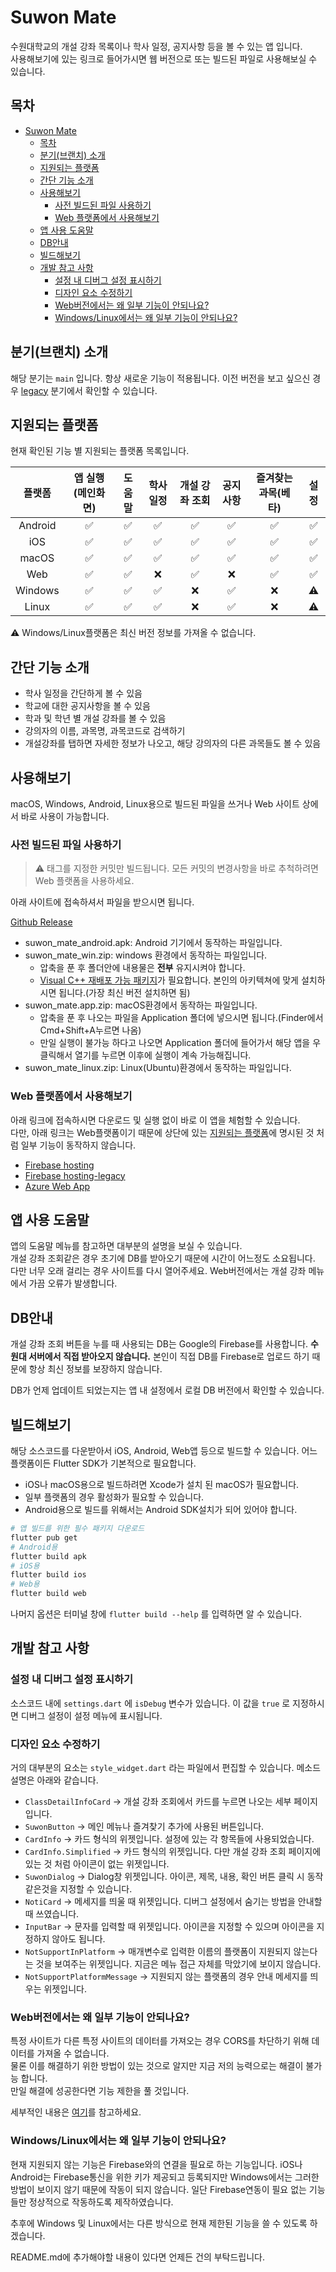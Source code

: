 # Suwon Mate

수원대학교의 개설 강좌 목록이나 학사 일정, 공지사항 등을 볼 수 있는 앱 입니다.  
사용해보기에 있는 링크로 들어가시면 웹 버전으로 또는 빌드된 파일로 사용해보실 수 있습니다.

## 목차
- [Suwon Mate](#suwon-mate)
	- [목차](#목차)
	- [분기(브랜치) 소개](#분기브랜치-소개)
	- [지원되는 플랫폼](#지원되는-플랫폼)
	- [간단 기능 소개](#간단-기능-소개)
	- [사용해보기](#사용해보기)
		- [사전 빌드된 파일 사용하기](#사전-빌드된-파일-사용하기)
		- [Web 플랫폼에서 사용해보기](#web-플랫폼에서-사용해보기)
	- [앱 사용 도움말](#앱-사용-도움말)
	- [DB안내](#db안내)
	- [빌드해보기](#빌드해보기)
	- [개발 참고 사항](#개발-참고-사항)
		- [설정 내 디버그 설정 표시하기](#설정-내-디버그-설정-표시하기)
		- [디자인 요소 수정하기](#디자인-요소-수정하기)
		- [Web버전에서는 왜 일부 기능이 안되나요?](#web버전에서는-왜-일부-기능이-안되나요)
		- [Windows/Linux에서는 왜 일부 기능이 안되나요?](#windowslinux에서는-왜-일부-기능이-안되나요)

## 분기(브랜치) 소개
해당 분기는 `main` 입니다. 항상 새로운 기능이 적용됩니다.
이전 버전을 보고 싶으신 경우 [legacy](https://github.com/sun30812/suwon_mate/tree/legacy) 분기에서 확인할 수 있습니다.

## 지원되는 플랫폼
현재 확인된 기능 별 지원되는 플랫폼 목록입니다.

| 플랫폼  | 앱 실행(메인화면) | 도움말 | 학사 일정 | 개설 강좌 조회 | 공지사항 | 즐겨찾는 과목(베타) | 설정  |
| :-----: | :---------------: | :----: | :-------: | :------------: | :------: | :-----------------: | :---: |
| Android |         ✅         |   ✅    |     ✅     |       ✅        |    ✅     |          ✅          |   ✅   |
|   iOS   |         ✅         |   ✅    |     ✅     |       ✅        |    ✅     |          ✅          |   ✅   |
|  macOS  |         ✅         |   ✅    |     ✅     |       ✅        |    ✅     |          ✅          |   ✅   |
|   Web   |         ✅         |   ✅    |     ❌     |       ✅        |    ❌     |          ✅          |   ✅   |
| Windows |         ✅         |   ✅    |     ✅     |       ❌        |    ✅     |          ❌          |   ⚠️   |
|  Linux  |         ✅         |   ✅    |     ✅     |       ❌        |    ✅     |          ❌          |   ⚠️   |

⚠️ Windows/Linux플랫폼은 최신 버전 정보를 가져올 수 없습니다.
## 간단 기능 소개
* 학사 일정을 간단하게 볼 수 있음
* 학교에 대한 공지사항을 볼 수 있음
* 학과 및 학년 별 개설 강좌를 볼 수 있음
* 강의자의 이름, 과목명, 과목코드로 검색하기
* 개설강좌를 탭하면 자세한 정보가 나오고, 해당 강의자의 다른 과목들도 볼 수 있음
## 사용해보기
macOS, Windows, Android, Linux용으로 빌드된 파일을 쓰거나 Web 사이트 상에서 바로 사용이 가능합니다.
### 사전 빌드된 파일 사용하기
> ⚠️ 태그를 지정한 커밋만 빌드됩니다. 모든 커밋의 변경사항을 바로 추척하려면 Web 플랫폼을 사용하세요.

아래 사이트에 접속하셔서 파일을 받으시면 됩니다.

[Github Release](https://github.com/sun30812/suwon_mate/releases)

* suwon_mate_android.apk: Android 기기에서 동작하는 파일입니다.
* suwon_mate_win.zip: windows 환경에서 동작하는 파일입니다.
  * 압축을 푼 후 폴더안에 내용물은 **전부** 유지시켜야 합니다.
  * [Visual C++ 재배포 가능 패키지](https://docs.microsoft.com/ko-kr/cpp/windows/latest-supported-vc-redist?view=msvc-170)가 필요합니다. 본인의 아키텍쳐에 맞게 설치하시면 됩니다.(가장 최신 버전 설치하면 됨)
* suwon_mate.app.zip: macOS환경에서 동작하는 파일입니다.
  * 압축을 푼 후 나오는 파일을 Application 폴더에 넣으시면 됩니다.(Finder에서 Cmd+Shift+A누르면 나옴)
  * 만일 실행이 불가능 하다고 나오면 Application 폴더에 들어가서 해당 앱을 우클릭해서 열기를 누르면 이후에 실행이 계속 가능해집니다.
* suwon_mate_linux.zip: Linux(Ubuntu)환경에서 동작하는 파일입니다.

### Web 플랫폼에서 사용해보기
아래 링크에 접속하시면 다운로드 및 실행 없이 바로 이 앱을 체험할 수 있습니다.  
다만, 아래 링크는 Web플랫폼이기 때문에 상단에 있는 [지원되는 플랫폼](#지원되는-플랫폼)에 명시된 것 처럼 일부 기능이 동작하지 않습니다.

- [Firebase hosting](https://suwon-mate.web.app)
- [Firebase hosting-legacy](https://suwon-mate-legacy.web.app)
- [Azure Web App](https://orange-moss-005eb8300.1.azurestaticapps.net)

## 앱 사용 도움말
앱의 도움말 메뉴를 참고하면 대부분의 설명을 보실 수 있습니다.  
개설 강좌 조회같은 경우 초기에 DB를 받아오기 때문에 시간이 어느정도 소요됩니다. 다만 너무 오래 걸리는 경우 사이트를 다시 열어주세요. Web버전에서는 개설 강좌 메뉴에서 가끔 오류가 발생합니다.

## DB안내
개설 강좌 조회 버튼을 누를 때 사용되는 DB는 Google의 Firebase를 사용합니다. **수원대 서버에서 직접 받아오지 않습니다.** 본인이 직접 DB를 Firebase로 업로드 하기 때문에 항상 최신 정보를 보장하지 않습니다.

DB가 언제 업데이트 되었는지는 앱 내 설정에서 로컬 DB 버전에서 확인할 수 있습니다.

## 빌드해보기
해당 소스코드를 다운받아서 iOS, Android, Web앱 등으로 빌드할 수 있습니다.
어느 플랫폼이든 Flutter SDK가 기본적으로 필요합니다.

* iOS나 macOS용으로 빌드하려면 Xcode가 설치 된 macOS가 필요합니다.
* 일부 플랫폼의 경우 활성화가 필요할 수 있습니다.
* Android용으로 빌드를 위해서는 Android SDK설치가 되어 있어야 합니다.
```bash
# 앱 빌드를 위한 필수 패키지 다운로드
flutter pub get
# Android용
flutter build apk
# iOS용
flutter build ios
# Web용
flutter build web
```
나머지 옵션은 터미널 창에 `flutter build --help` 를 입력하면 알 수 있습니다.
## 개발 참고 사항
### 설정 내 디버그 설정 표시하기
소스코드 내에 `settings.dart` 에 `isDebug` 변수가 있습니다. 이 값을 `true` 로 지정하시면 디버그 설정이 설정 메뉴에 표시됩니다.
### 디자인 요소 수정하기
거의 대부분의 요소는 `style_widget.dart` 라는 파일에서 편집할 수 있습니다.
메소드 설명은 아래와 같습니다.

* `ClassDetailInfoCard` -> 개설 강좌 조회에서 카드를 누르면 나오는 세부 페이지 입니다.
* `SuwonButton` -> 메인 메뉴나 즐겨찾기 추가에 사용된 버튼입니다.
* `CardInfo` -> 카드 형식의 위젯입니다. 설정에 있는 각 항목들에 사용되었습니다.
* `CardInfo.Simplified` -> 카드 형식의 위젯입니다. 다만 개설 강좌 조회 페이지에 있는 것 처럼 아이콘이 없는 위젯입니다.
* `SuwonDialog` -> Dialog창 위젯입니다. 아이콘, 제목, 내용, 확인 버튼 클릭 시 동작 같은것을 지정할 수 있습니다.
* `NotiCard` -> 메세지를 띄울 때 위젯입니다. 디버그 설정에서 숨기는 방법을 안내할 때 쓰였습니다.
* `InputBar` -> 문자를 입력할 때 위젯입니다. 아이콘을 지정할 수 있으며 아이콘을 지정하지 않아도 됩니다.
* `NotSupportInPlatform` -> 매개변수로 입력한 이름의 플랫폼이 지원되지 않는다는 것을 보여주는 위젯입니다. 지금은 메뉴 접근 자체를 막았기에 보이지 않습니다.
* `NotSupportPlatformMessage` -> 지원되지 않는 플랫폼의 경우 안내 메세지를 띄우는 위젯입니다.

### Web버전에서는 왜 일부 기능이 안되나요?
특정 사이트가 다른 특정 사이트의 데이터를 가져오는 경우 CORS를 차단하기 위해 데이터를 가져올 수 없습니다.  
물론 이를 해결하기 위한 방법이 있는 것으로 알지만 지금 저의 능력으로는
해결이 불가능 합니다.  
만일 해결에 성공한다면 기능 제한을 풀 것입니다.

세부적인 내용은 [여기](https://developer.mozilla.org/ko/docs/Web/HTTP/CORS)를 참고하세요.

### Windows/Linux에서는 왜 일부 기능이 안되나요?
현재 지원되지 않는 기능은 Firebase와의 연결을 필요로 하는 기능입니다. 
iOS나 Android는 Firebase통신을 위한 키가 제공되고 등록되지만 Windows에서는 그러한 방법이 보이지 않기 때문에 작동이 되지 않습니다.
일단 Firebase연동이 필요 없는 기능들만 정상적으로 작동하도록 제작하였습니다.

추후에 Windows 및 Linux에서는 다른 방식으로 현재 제한된 기능을 쓸 수 있도록 하겠습니다.

README.md에 추가해야할 내용이 있다면 언제든 건의 부탁드립니다.